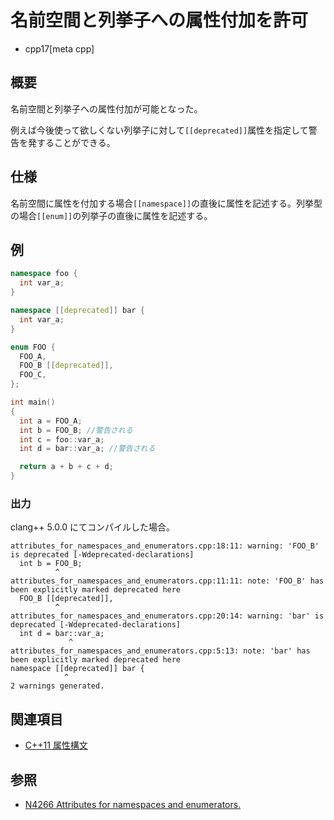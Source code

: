 # 名前空間と列挙子への属性付加を許可
* cpp17[meta cpp]

## 概要

名前空間と列挙子への属性付加が可能となった。

例えば今後使って欲しくない列挙子に対して`[[deprecated]]`属性を指定して警告を発することができる。

## 仕様

名前空間に属性を付加する場合`[[namespace]]`の直後に属性を記述する。列挙型の場合`[[enum]]`の列挙子の直後に属性を記述する。

## 例
```cpp
namespace foo {
  int var_a;
}

namespace [[deprecated]] bar {
  int var_a;
}

enum FOO {
  FOO_A,
  FOO_B [[deprecated]],
  FOO_C,
};

int main()
{
  int a = FOO_A;
  int b = FOO_B; //警告される
  int c = foo::var_a;
  int d = bar::var_a; //警告される

  return a + b + c + d;
}
```

### 出力

clang++ 5.0.0 にてコンパイルした場合。

```
attributes_for_namespaces_and_enumerators.cpp:18:11: warning: 'FOO_B' is deprecated [-Wdeprecated-declarations]
  int b = FOO_B;
          ^
attributes_for_namespaces_and_enumerators.cpp:11:11: note: 'FOO_B' has been explicitly marked deprecated here
  FOO_B [[deprecated]],
          ^
attributes_for_namespaces_and_enumerators.cpp:20:14: warning: 'bar' is deprecated [-Wdeprecated-declarations]
  int d = bar::var_a;
             ^
attributes_for_namespaces_and_enumerators.cpp:5:13: note: 'bar' has been explicitly marked deprecated here
namespace [[deprecated]] bar {
            ^
2 warnings generated.
```

## 関連項目
- [C++11 属性構文](/lang/cpp11/attributes.md)

## 参照
- [N4266 Attributes for namespaces and enumerators.](http://www.open-std.org/jtc1/sc22/wg21/docs/papers/2014/n4266.html)
